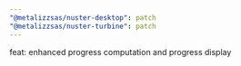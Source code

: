 ```yaml
---
"@metalizzsas/nuster-desktop": patch
"@metalizzsas/nuster-turbine": patch
---
```


feat: enhanced progress computation and progress display
